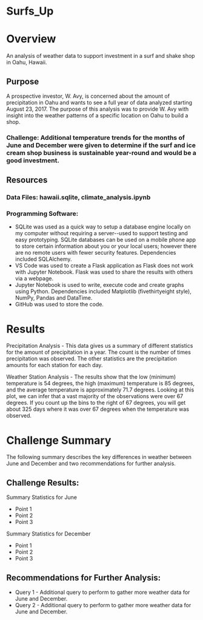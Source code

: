# Surfs_Up

# Overview
An analysis of weather data to support investment in a surf and shake shop in Oahu, Hawaii.

## Purpose
A prospective investor, W. Avy, is concerned about the amount of precipitation in Oahu and wants to see a full year of data analyzed starting August 23, 2017. The purpose of this analysis was to provide W. Avy with insight into the weather patterns of a specific location on Oahu to build a shop. 

### Challenge: Additional temperature trends for the months of June and December were given to determine if the surf and ice cream shop business is sustainable year-round and would be a good investment. 

## Resources

### Data Files: hawaii.sqlite, climate_analysis.ipynb

### Programming Software:
- SQLite was used as a quick way to setup a database engine locally on my computer without requiring a server--used to support testing and easy prototyping. SQLite databases can be used on a mobile phone app to store certain information about you or your local users; however there are no remote users with fewer security features. Dependencies included SQLAlchemy.  
- VS Code was used to create a Flask application as Flask does not work with Jupyter Notebook. Flask was used to share the results with others via a webpage. 
- Jupyter Notebook is used to write, execute code and create graphs using Python. Dependencies included Matplotlib (fivethirtyeight style), NumPy, Pandas and DataTime.
- GitHub was used to store the code.

# Results
Precipitation Analysis - This data gives us a summary of different statistics for the amount of precipitation in a year. The count is the number of times precipitation was observed. The other statistics are the precipitation amounts for each station for each day.

Weather Station Analysis - The results show that the low (minimum) temperature is 54 degrees, the high (maximum) temperature is 85 degrees, and the average temperature is approximately 71.7 degrees. Looking at this plot, we can infer that a vast majority of the observations were over 67 degrees. If you count up the bins to the right of 67 degrees, you will get about 325 days where it was over 67 degrees when the temperature was observed.

# Challenge Summary

The following summary describes the key differences in weather between June and December and two recommendations for further analysis.

## Challenge Results: 
Summary Statistics for June
- Point 1
- Point 2
- Point 3

Summary Statistics for December
- Point 1
- Point 2
- Point 3

## Recommendations for Further Analysis: 
- Query 1 - Additional query to perform to gather more weather data for June and December.
- Query 2 - Additional query to perform to gather more weather data for June and December.